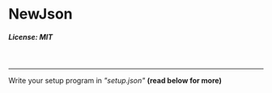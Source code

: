 # NewJson

##### License: MIT

<br>

<hr>

Write your setup program in *"setup.json"* __(read below for more)__


<br><br>

